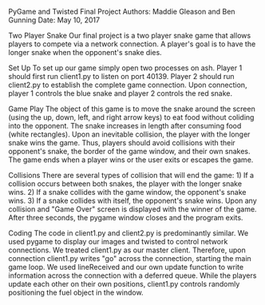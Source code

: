 PyGame and Twisted Final Project
Authors: Maddie Gleason and Ben Gunning
Date: May 10, 2017

Two Player Snake
	Our final project is a two player snake game that allows players to compete via a network connection. A player's goal is to have the longer snake when the opponent's snake dies. 

Set Up
	To set up our game simply open two processes on ash. Player 1 should first run client1.py to listen on port 40139. Player 2 should run client2.py to establish the complete game connection. Upon connection, player 1 controls the blue snake and player 2 controls the red snake. 

Game Play 
	The object of this game is to move the snake around the screen (using the up, down, left, and right arrow keys) to eat food without coliding into the opponent. The snake increases in length after consuming food (white rectangles). Upon an inevitable collision, the player with the longer snake wins the game. Thus, players should avoid collisions with their opponent's snake, the border of the game window, and their own snakes. The game ends when a player wins or the user exits or escapes the game. 

Collisions 
	There are several types of collision that will end the game: 
	1) If a collision occurs between both snakes, the player with the longer snake wins. 
	2) If a snake collides with the game window, the opponent's snake wins. 
	3) If a snake collides with itself, the opponent's snake wins.
	Upon any collision and "Game Over" screen is displayed with the winner of the game. After three seconds, the pygame window closes and the program exits.

Coding
	The code in client1.py and client2.py is predominantly similar. We used pygame to display our images and twisted to control network connections. We treated client1.py as our master client. Therefore, upon connection client1.py writes "go" across the connection, starting the main game loop. We used lineReceived and our own update function to write information across the connection with a deferred queue. While the players update each other on their own positions, client1.py controls randomly positioning the fuel object in the window. 